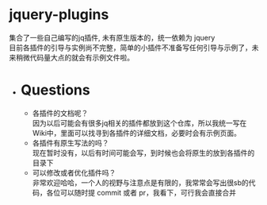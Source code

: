 # jquery-plugins
集合了一些自己编写的jq插件, 未有原生版本的，统一依赖为 jquery <br>
目前各插件的引导与实例尚不完整，简单的小插件不准备写任何引导与示例了，未来稍微代码量大点的就会有示例文件啦。

* # Questions
  * 各插件的文档呢？<br>
  因为以后可能会有很多jq相关的插件都放到这个仓库，所以我统一写在Wiki中，里面可以找寻到各插件的详细文档，必要时会有示例页面。
  * 各插件有原生写法的吗？<br>
  现在暂时没有，以后有时间可能会写，到时候也会将原生的放到各插件的目录下
  * 可以修改或者优化插件吗？<br>
  非常欢迎哈哈，一个人的视野与注意点是有限的，我常常会写出很sb的代码，各位可以随时提 commit 或者 pr，我看下，可行我会直接合并
